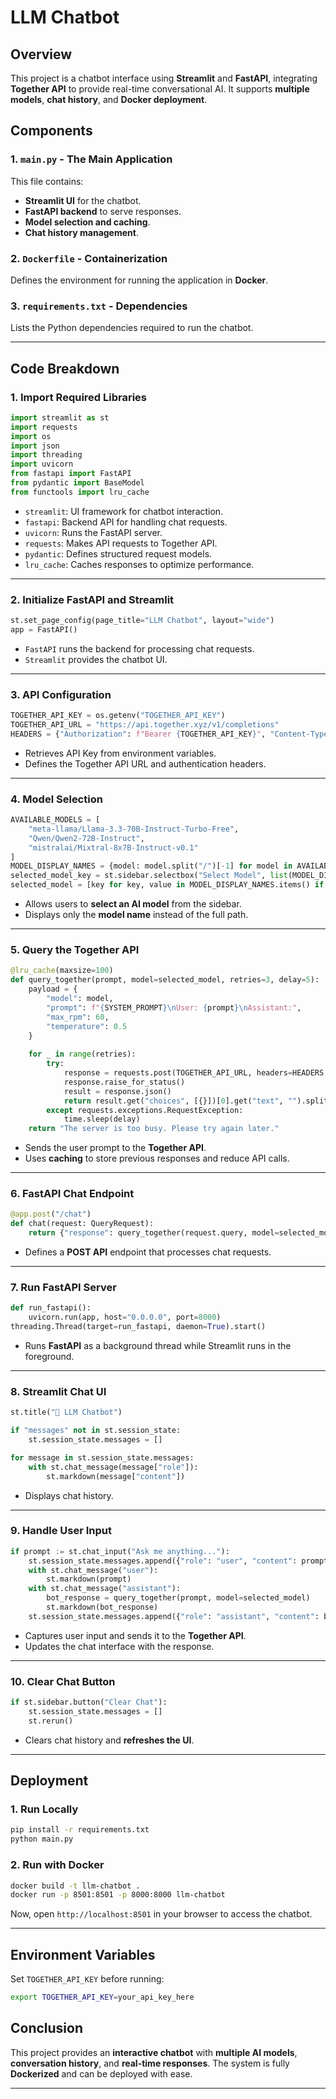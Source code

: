 # LLM Chatbot

## Overview
This project is a chatbot interface using **Streamlit** and **FastAPI**, integrating **Together API** to provide real-time conversational AI. It supports **multiple models**, **chat history**, and **Docker deployment**.

## Components

### 1. `main.py` - The Main Application
This file contains:
- **Streamlit UI** for the chatbot.
- **FastAPI backend** to serve responses.
- **Model selection and caching**.
- **Chat history management**.

### 2. `Dockerfile` - Containerization
Defines the environment for running the application in **Docker**.

### 3. `requirements.txt` - Dependencies
Lists the Python dependencies required to run the chatbot.

---

## Code Breakdown

### **1. Import Required Libraries**
```python
import streamlit as st
import requests
import os
import json
import threading
import uvicorn
from fastapi import FastAPI
from pydantic import BaseModel
from functools import lru_cache
```

- `streamlit`: UI framework for chatbot interaction.
- `fastapi`: Backend API for handling chat requests.
- `uvicorn`: Runs the FastAPI server.
- `requests`: Makes API requests to Together API.
- `pydantic`: Defines structured request models.
- `lru_cache`: Caches responses to optimize performance.

---

### **2. Initialize FastAPI and Streamlit**
```python
st.set_page_config(page_title="LLM Chatbot", layout="wide")
app = FastAPI()
```
- `FastAPI` runs the backend for processing chat requests.
- `Streamlit` provides the chatbot UI.

---

### **3. API Configuration**
```python
TOGETHER_API_KEY = os.getenv("TOGETHER_API_KEY")
TOGETHER_API_URL = "https://api.together.xyz/v1/completions"
HEADERS = {"Authorization": f"Bearer {TOGETHER_API_KEY}", "Content-Type": "application/json"}
```
- Retrieves API Key from environment variables.
- Defines the Together API URL and authentication headers.

---

### **4. Model Selection**
```python
AVAILABLE_MODELS = [
    "meta-llama/Llama-3.3-70B-Instruct-Turbo-Free",
    "Qwen/Qwen2-72B-Instruct",
    "mistralai/Mixtral-8x7B-Instruct-v0.1"
]
MODEL_DISPLAY_NAMES = {model: model.split("/")[-1] for model in AVAILABLE_MODELS}
selected_model_key = st.sidebar.selectbox("Select Model", list(MODEL_DISPLAY_NAMES.values()), index=0)
selected_model = [key for key, value in MODEL_DISPLAY_NAMES.items() if value == selected_model_key][0]
```
- Allows users to **select an AI model** from the sidebar.
- Displays only the **model name** instead of the full path.

---

### **5. Query the Together API**
```python
@lru_cache(maxsize=100)
def query_together(prompt, model=selected_model, retries=3, delay=5):
    payload = {
        "model": model,
        "prompt": f"{SYSTEM_PROMPT}\nUser: {prompt}\nAssistant:",
        "max_rpm": 60,
        "temperature": 0.5
    }
    
    for _ in range(retries):
        try:
            response = requests.post(TOGETHER_API_URL, headers=HEADERS, json=payload)
            response.raise_for_status()
            result = response.json()
            return result.get("choices", [{}])[0].get("text", "").split("User", 1)[0].strip()
        except requests.exceptions.RequestException:
            time.sleep(delay)
    return "The server is too busy. Please try again later."
```
- Sends the user prompt to the **Together API**.
- Uses **caching** to store previous responses and reduce API calls.

---

### **6. FastAPI Chat Endpoint**
```python
@app.post("/chat")
def chat(request: QueryRequest):
    return {"response": query_together(request.query, model=selected_model)}
```
- Defines a **POST API** endpoint that processes chat requests.

---

### **7. Run FastAPI Server**
```python
def run_fastapi():
    uvicorn.run(app, host="0.0.0.0", port=8000)
threading.Thread(target=run_fastapi, daemon=True).start()
```
- Runs **FastAPI** as a background thread while Streamlit runs in the foreground.

---

### **8. Streamlit Chat UI**
```python
st.title("🤖 LLM Chatbot")

if "messages" not in st.session_state:
    st.session_state.messages = []

for message in st.session_state.messages:
    with st.chat_message(message["role"]):
        st.markdown(message["content"])
```
- Displays chat history.

---

### **9. Handle User Input**
```python
if prompt := st.chat_input("Ask me anything..."):
    st.session_state.messages.append({"role": "user", "content": prompt})
    with st.chat_message("user"):
        st.markdown(prompt)
    with st.chat_message("assistant"):
        bot_response = query_together(prompt, model=selected_model)
        st.markdown(bot_response)
    st.session_state.messages.append({"role": "assistant", "content": bot_response})
```
- Captures user input and sends it to the **Together API**.
- Updates the chat interface with the response.

---

### **10. Clear Chat Button**
```python
if st.sidebar.button("Clear Chat"):
    st.session_state.messages = []
    st.rerun()
```
- Clears chat history and **refreshes the UI**.

---

## **Deployment**

### **1. Run Locally**
```sh
pip install -r requirements.txt
python main.py
```

### **2. Run with Docker**
```sh
docker build -t llm-chatbot .
docker run -p 8501:8501 -p 8000:8000 llm-chatbot
```

Now, open `http://localhost:8501` in your browser to access the chatbot.

---

## **Environment Variables**
Set `TOGETHER_API_KEY` before running:
```sh
export TOGETHER_API_KEY=your_api_key_here
```

## **Conclusion**
This project provides an **interactive chatbot** with **multiple AI models**, **conversation history**, and **real-time responses**. The system is fully **Dockerized** and can be deployed with ease.

---
